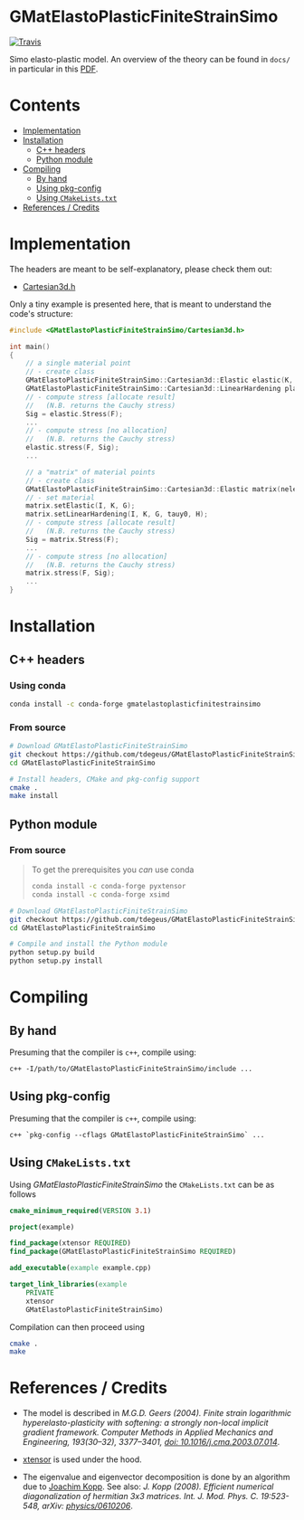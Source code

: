 
# GMatElastoPlasticFiniteStrainSimo

[![Travis](https://travis-ci.com/tdegeus/GMatElastoPlasticFiniteStrainSimo.svg?branch=master)](https://travis-ci.com/tdegeus/GMatElastoPlasticFiniteStrainSimo)

Simo elasto-plastic model. An overview of the theory can be found in `docs/` in particular in this [PDF](docs/readme.pdf).

# Contents

<!-- MarkdownTOC levels="1,2" -->

- [Implementation](#implementation)
- [Installation](#installation)
    - [C++ headers](#c-headers)
    - [Python module](#python-module)
- [Compiling](#compiling)
    - [By hand](#by-hand)
    - [Using pkg-config](#using-pkg-config)
    - [Using `CMakeLists.txt`](#using-cmakeliststxt)
- [References / Credits](#references--credits)

<!-- /MarkdownTOC -->

# Implementation

The headers are meant to be self-explanatory, please check them out:

* [Cartesian3d.h](include/GMatElastoPlasticFiniteStrainSimo/Cartesian3d.h)

Only a tiny example is presented here, that is meant to understand the code's structure:

```cpp
#include <GMatElastoPlasticFiniteStrainSimo/Cartesian3d.h>

int main()
{
    // a single material point
    // - create class
    GMatElastoPlasticFiniteStrainSimo::Cartesian3d::Elastic elastic(K, G);
    GMatElastoPlasticFiniteStrainSimo::Cartesian3d::LinearHardening plastic(K, G, tauy0, H);
    // - compute stress [allocate result]
    //   (N.B. returns the Cauchy stress)
    Sig = elastic.Stress(F);
    ...
    // - compute stress [no allocation]
    //   (N.B. returns the Cauchy stress)
    elastic.stress(F, Sig); 
    ...

    // a "matrix" of material points
    // - create class
    GMatElastoPlasticFiniteStrainSimo::Cartesian3d::Elastic matrix(nelem, nip);
    // - set material
    matrix.setElastic(I, K, G);
    matrix.setLinearHardening(I, K, G, tauy0, H);
    // - compute stress [allocate result]
    //   (N.B. returns the Cauchy stress)
    Sig = matrix.Stress(F);
    ...
    // - compute stress [no allocation]
    //   (N.B. returns the Cauchy stress)
    matrix.stress(F, Sig); 
    ...
}
```

# Installation

## C++ headers

### Using conda

```bash
conda install -c conda-forge gmatelastoplasticfinitestrainsimo
```

### From source

```bash
# Download GMatElastoPlasticFiniteStrainSimo
git checkout https://github.com/tdegeus/GMatElastoPlasticFiniteStrainSimo.git
cd GMatElastoPlasticFiniteStrainSimo

# Install headers, CMake and pkg-config support
cmake .
make install
```

## Python module

### From source

> To get the prerequisites you *can* use conda
> 
> ```bash
> conda install -c conda-forge pyxtensor
> conda install -c conda-forge xsimd
> ```

```bash
# Download GMatElastoPlasticFiniteStrainSimo
git checkout https://github.com/tdegeus/GMatElastoPlasticFiniteStrainSimo.git
cd GMatElastoPlasticFiniteStrainSimo

# Compile and install the Python module
python setup.py build
python setup.py install
```

# Compiling

## By hand

Presuming that the compiler is `c++`, compile using:

```
c++ -I/path/to/GMatElastoPlasticFiniteStrainSimo/include ...
```

## Using pkg-config

Presuming that the compiler is `c++`, compile using:

```
c++ `pkg-config --cflags GMatElastoPlasticFiniteStrainSimo` ...
```

## Using `CMakeLists.txt`

Using *GMatElastoPlasticFiniteStrainSimo* the `CMakeLists.txt` can be as follows

```cmake
cmake_minimum_required(VERSION 3.1)

project(example)

find_package(xtensor REQUIRED)
find_package(GMatElastoPlasticFiniteStrainSimo REQUIRED)

add_executable(example example.cpp)

target_link_libraries(example
    PRIVATE
    xtensor
    GMatElastoPlasticFiniteStrainSimo)
```

Compilation can then proceed using 

```bash
cmake .
make
```

# References / Credits

*   The model is described in *M.G.D. Geers (2004). Finite strain logarithmic hyperelasto-plasticity with softening: a strongly non-local implicit gradient framework. Computer Methods in Applied Mechanics and Engineering, 193(30–32), 3377–3401, [doi: 10.1016/j.cma.2003.07.014](https://doi.org/10.1016/j.cma.2003.07.014)*.

*   [xtensor](https://github.com/QuantStack/xtensor) is used under the hood.

*   The eigenvalue and eigenvector decomposition is done by an algorithm due to [Joachim Kopp](https://www.mpi-hd.mpg.de/personalhomes/globes/3x3/). See also: *J. Kopp (2008). Efficient numerical diagonalization of hermitian 3x3 matrices. Int. J. Mod. Phys. C. 19:523-548, arXiv: [physics/0610206](https://arxiv.org/abs/physics/0610206)*.

